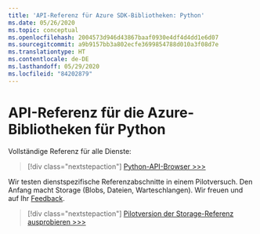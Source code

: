 ```yaml
---
title: 'API-Referenz für Azure SDK-Bibliotheken: Python'
ms.date: 05/26/2020
ms.topic: conceptual
ms.openlocfilehash: 2004573d946d43867baaf0930e4df4d4dd1e6d07
ms.sourcegitcommit: a9b9157bb3a802ecfe3699854788d010a3f08d7e
ms.translationtype: HT
ms.contentlocale: de-DE
ms.lasthandoff: 05/29/2020
ms.locfileid: "84202879"
---
```

# <a name="azure-libraries-for-python-api-reference"></a>API-Referenz für die Azure-Bibliotheken für Python

Vollständige Referenz für alle Dienste:

> [!div class="nextstepaction"]
> [Python-API-Browser >>>](/python/api/?view=azure-python)

Wir testen dienstspezifische Referenzabschnitte in einem Pilotversuch. Den Anfang macht Storage (Blobs, Dateien, Warteschlangen). Wir freuen und auf Ihr [Feedback][1].

> [!div class="nextstepaction"]
> [Pilotversion der Storage-Referenz ausprobieren >>>](/azure/developer/python/sdk/storage/overview)

[1]: https://github.com/MicrosoftDocs/azure-dev-docs/issues/new?title=&body=%0A%0A%5BEnter%20feedback%20here%5D%0A%0A%0A---%0A%23%23%23%23%20Document%20Details%0A%0A%E2%9A%A0%20*Do%20not%20edit%20this%20section.%20It%20is%20required%20for%20docs.microsoft.com%20%E2%9E%9F%20GitHub%20issue%20linking.*%0A%0A*%20ID%3A%20635f9d09-6ee3-183b-18a6-ef04dab435f5%0A*%20Version%20Independent%20ID%3A%201ff481e1-c4b2-af8b-0489-1f01a2ca3beb%0A*%20Content%3A%20%5BAzure%20SDK%20library%20API%20reference%20-%20Python%5D(https%3A%2F%2Fdocs.microsoft.com%2Fen-us%2Fazure%2Fdeveloper%2Fpython%2Fsdk-library-api-reference)%0A*%20Content%20Source%3A%20%5Barticles%2Fpython%2Fsdk-library-api-reference.md%5D(https%3A%2F%2Fgithub.com%2FMicrosoftDocs%2Fazure-dev-docs%2Fblob%2Fmaster%2Farticles%2Fpython%2Fsdk-library-api-reference.md)%0A*%20Product%3A%20**azure-python**%0A*%20GitHub%20Login%3A%20%40kraigb%0A*%20Microsoft%20Alias%3A%20**kraigb**
